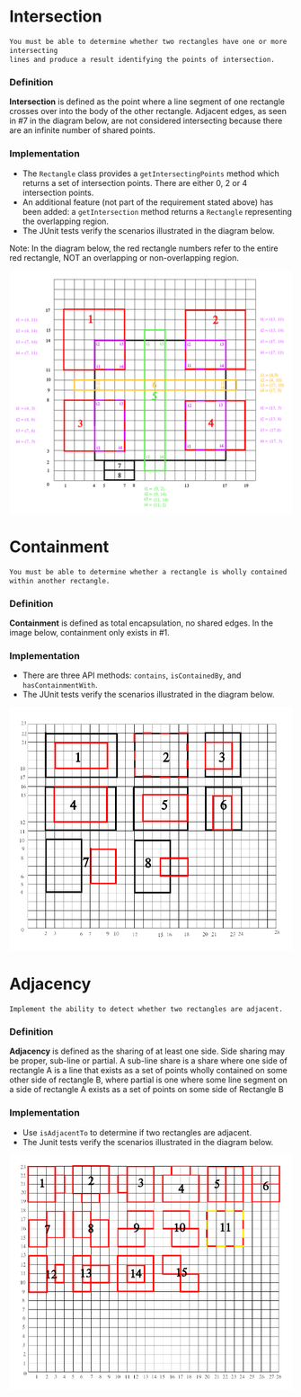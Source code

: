 # Intersection

```
You must be able to determine whether two rectangles have one or more intersecting
lines and produce a result identifying the points of intersection.
```

### Definition

**Intersection** is defined as the point where a line segment of one rectangle crosses over into the body of the other rectangle. 
Adjacent edges, as seen in #7 in the diagram below, are not considered intersecting because there are an infinite number of shared points.

### Implementation

* The `Rectangle` class provides a `getIntersectingPoints` method which returns a set of intersection points.  There are either 0, 2 or 4 intersection points.
* An additional feature (not part of the requirement stated above) has been added:  a `getIntersection` method returns a `Rectangle` representing the overlapping region.
* The JUnit tests verify the scenarios illustrated in the diagram below.

Note:  In the diagram below, the red rectangle numbers refer to the entire red rectangle, NOT an overlapping or non-overlapping region.

![Diagram with intersection test scenarios](intersection.png "Intersection")

# Containment

```
You must be able to determine whether a rectangle is wholly contained within another rectangle.
```

### Definition

**Containment** is defined as total encapsulation, no shared edges.  In the image below, containment only exists in #1.

### Implementation

* There are three API methods:  `contains`, `isContainedBy`, and `hasContainmentWith`.
* The JUnit tests verify the scenarios illustrated in the diagram below.

![Diagram with containment test scenarios](containment.png "Containment")

# Adjacency

```
Implement the ability to detect whether two rectangles are adjacent.
```

### Definition

**Adjacency** is defined as the sharing of at least one side. Side sharing may be proper, sub-line or partial.
A sub-line share is a share where one side of rectangle A is a line that exists as a set of points wholly contained on some other side of rectangle B, where partial is one where some line segment on a side of rectangle A exists as a set of points on some side of Rectangle B

### Implementation

* Use `isAdjacentTo` to determine if two rectangles are adjacent. 
* The Junit tests verify the scenarios illustrated in the diagram below.

![Diagram with adjacency test scenarios](adjacency.png "Adjacency")
